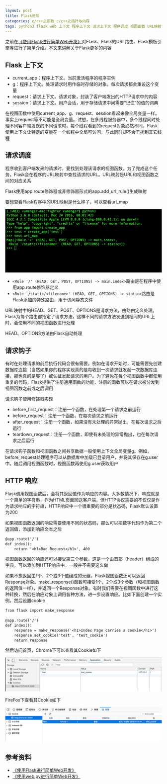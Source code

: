 ```yaml
---
layout: post
title: Flask进阶
categories: c/c++之函数 c/c++之指针与内存 
tags: python3 flask web 上下文 程序上下文 请求上下文 程序调度 视图函数 URL映射 修饰器 请求钩子 HTTP 请求 应答 cookie 浏览器 Chrome FireFox 
---
```


之前在[《使用Flask进行简单Web开发》](http://www.xumenger.com/python2-flask-20170701/)对Flask、Flask的URL路由、Flask模板引擎等进行了简单介绍。本文来讲解关于Flask更多的内容

## Flask 上下文

* current\_app：程序上下文。当前激活程序的程序实例
* g：程序上下文。处理请求时用作临时存储的对象。每次请求都会重设这个变量
* request：请求上下文。请求对象，封装了客户端发出的HTTP请求中的内容
* session：请求上下文。用户会话，用于存储请求中间需要“记住”的值的词典

在视图函数中使用current\_app、g、request、session看起来像全局变量一样。事实上request等不可能是全局变量。试想，在多线程服务器中，多个线程同时处理不同客户端发送的不同请求时，每个线程看到的request对象必然不同。Flask使用上下文让特定的变量在一个线程中全局可访问，与此同时却不会干扰到其它线程

## 请求调度

程序收到客户端发来的请求时，要找到处理该请求的视图函数。为了完成这个任务，Flask会在程序的URL映射中查找请求的URL。URL映射是URL和视图函数之间的对应关系

Flask使用app.route修饰器或非修饰器形式的app.add\_url\_rule()生成映射

要想查看Flask程序中的URL映射是什么样子，可以查看url\_map

![image](../media/image/2018-03-18/01.png)

* `<Rule '/' (HEAD, GET, POST, OPTIONS) -> main.index>`路由是在程序中使用app.route修饰器定义
* `<Rule '/static/<filename>' (HEAD, GET, OPTIONS) -> static>`路由是Flask添加的特殊路由，用于访问静态文件

URL映射中的HEAD、GET、POST、OPTIONS是请求方法，由路由定义处理。Flask为每个路由都指定了请求方法，这样不同的请求方法发送到相同的URL上时，会使用不同的视图函数进行处理

HEAD、OPTIONS方法由Flask自动处理

## 请求钩子

有时在处理请求的前后执行代码会很有需要。例如在请求开始时，可能需要先创建数据库连接（当然如果你的程序实现真的是每收到一次请求就发起一次数据库连接，那也真的是够了）或认证发起请求的用户。为了避免在每个视图函数中都使用重复的代码，Flask提供了注册通用函数的功能，注册的函数可以在请求被分发到视图函数之前或之后调用

请求钩子使用修饰器实现

* before\_first\_request：注册一个函数，在处理第一个请求之前运行
* before\_request：注册一个函数，在每次请求之前运行
* after\_request：注册一个函数，如果没有未处理的异常抛出，在每次请求之后运行
* teardown\_request：注册一个函数，即使有未处理的异常抛出，也在每次请求之后运行

在请求钩子函数和视图函数之间共享数据一般使用上下文全局变量g。例如，before\_request处理程序可以从数据库中加载已登录用户，并将其保存在g.user中。随后调用视图函数时，视图函数再使用g.user获取用户

## HTTP 响应

Flask调用视图函数后，会将其返回值作为响应的内容。大多数情况下，响应就是一个简单的字符串，作为HTML页面回送客户端。但HTTP协议需要的不仅仅是作为请求响应的字符串，HTTP响应中一个很重要的部分是状态码，Flask默认设置为200

如果视图函数返回的响应需要使用不同的状态码，那么可以把数字代码作为第二个返回值，添加到响应文本之后

```
@app.route('/')
def index():
    return '<h1>Bad Request</h1>', 400
```

视图函数返回的响应还可以接受第三个参数，这是一个由首部（header）组成的字典，可以添加到HTTP响应中。一般并不需要这么做

如果不想返回由1个、2个或3个值组成的元组，Flask视图函数还可以返回Response对象。make\_response()函数可接受1个、2个或3个参数（和视图函数的返回值一样），并返回一个Response对象。有时我们需要在视图函数中进行这种转换，然后在响应对象上调用各种方法，进一步设置响应。比如下面创建一个实例，然后设置cookie

```
from flask import make_response

@app.route('/')
def index():
    response = make_response('<h1>Index Page carries a cookie</h1>')
    response.set_cookie('test', 'test_cookie')
    return response
```

然后访问首页，Chrome下可以查看其Cookie如下

![image](../media/image/2018-03-18/02.png)

FireFox下查看其Cookie如下

![image](../media/image/2018-03-18/03.png)

## 参考资料

* [《使用Flask进行简单Web开发》](http://www.xumenger.com/python2-flask-20170701/)
* [《使用web.py进行简单Web开发》](http://www.xumenger.com/python-webpy-20170115/)

